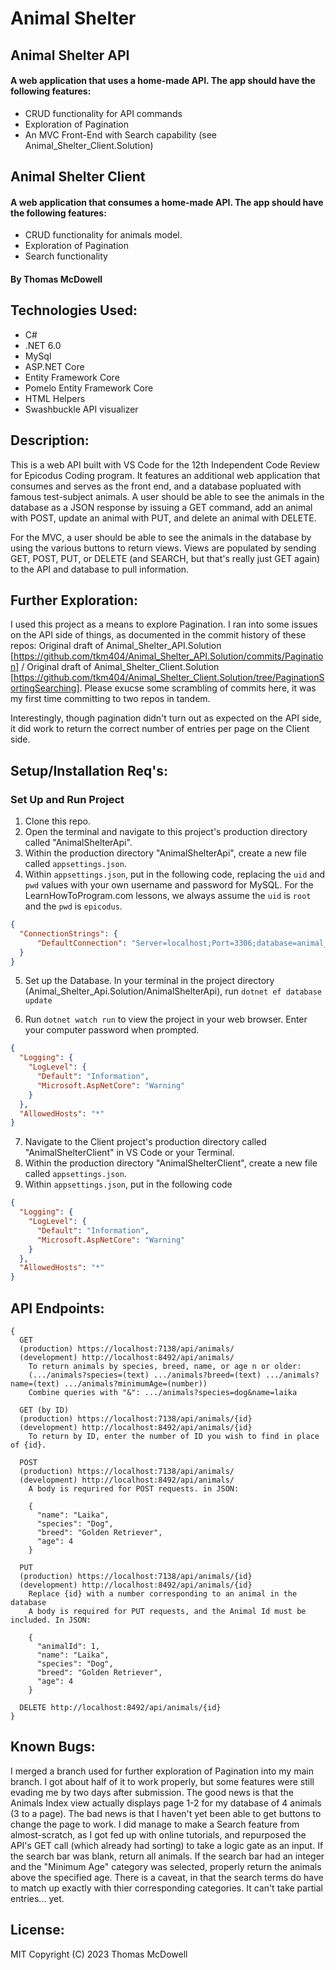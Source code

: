 # Animal Shelter

## Animal Shelter API
#### A web application that uses a home-made API. The app should have the following features:
* CRUD functionality for API commands
* Exploration of Pagination
* An MVC Front-End with Search capability (see Animal_Shelter_Client.Solution)

## Animal Shelter Client
#### A web application that consumes a home-made API. The app should have the following features:
* CRUD functionality for animals model.
* Exploration of Pagination
* Search functionality

#### By Thomas McDowell  

## Technologies Used:
* C#
* .NET 6.0
* MySql
* ASP.NET Core
* Entity Framework Core
* Pomelo Entity Framework Core
* HTML Helpers
* Swashbuckle API visualizer


## Description:
This is a web API built with VS Code for the 12th Independent Code Review for Epicodus Coding program. It features an additional web application that consumes and serves as the front end, and a database popluated with famous test-subject animals. A user should be able to see the animals in the database as a JSON response by issuing a GET command, add an animal with POST, update an animal with PUT, and delete an animal with DELETE.

For the MVC, a user should be able to see the animals in the database by using the various buttons to return views. Views are populated by sending GET, POST, PUT, or DELETE (and SEARCH, but that's really just GET again) to the API and database to pull information.

## Further Exploration:
I used this project as a means to explore Pagination. I ran into some issues on the API side of things, as documented in the commit history of these repos: Original draft of Animal_Shelter_API.Solution [https://github.com/tkm404/Animal_Shelter_API.Solution/commits/Pagination] / Original draft of Animal_Shelter_Client.Solution [https://github.com/tkm404/Animal_Shelter_Client.Solution/tree/PaginationSortingSearching]. Please exucse some scrambling of commits here, it was my first time committing to two repos in tandem.

Interestingly, though pagination didn't turn out as expected on the API side, it did work to return the correct number of entries per page on the Client side. 

## Setup/Installation Req's:

### Set Up and Run Project
1. Clone this repo.
2. Open the terminal and navigate to this project's production directory called "AnimalShelterApi". 
3. Within the production directory "AnimalShelterApi", create a new file called `appsettings.json`.
4. Within `appsettings.json`, put in the following code, replacing the `uid` and `pwd` values with your own username and password for MySQL. For the LearnHowToProgram.com lessons, we always assume the `uid` is `root` and the `pwd` is `epicodus`.

```json
{
  "ConnectionStrings": {
      "DefaultConnection": "Server=localhost;Port=3306;database=animal_shelter_api;uid=[YOUR SQL USERNAME];pwd=[YOUR SQL PASSWORD];"
  }
}
```

5. Set up the Database. In your terminal in the project directory (Animal_Shelter_Api.Solution/AnimalShelterApi), run ```dotnet ef database update```

6. Run ```dotnet watch run``` to view the project in your web browser. Enter your computer password when prompted.

```json
{
  "Logging": {
    "LogLevel": {
      "Default": "Information",
      "Microsoft.AspNetCore": "Warning"
    }
  },
  "AllowedHosts": "*"
}

```

7. Navigate to the Client project's production directory called "AnimalShelterClient" in VS Code or your Terminal. 
8. Within the production directory "AnimalShelterClient", create a new file called `appsettings.json`.
9. Within `appsettings.json`, put in the following code

```json
{
  "Logging": {
    "LogLevel": {
      "Default": "Information",
      "Microsoft.AspNetCore": "Warning"
    }
  },
  "AllowedHosts": "*"
}

```

## API Endpoints:
```
{
  GET 
  (production) https://localhost:7138/api/animals/
  (development) http://localhost:8492/api/animals/
    To return animals by species, breed, name, or age n or older:
    (.../animals?species=(text) .../animals?breed=(text) .../animals?name=(text) .../animals?minimumAge=(number))
    Combine queries with "&": .../animals?species=dog&name=laika

  GET (by ID)
  (production) https://localhost:7138/api/animals/{id}
  (development) http://localhost:8492/api/animals/{id}
    To return by ID, enter the number of ID you wish to find in place of {id}.

  POST 
  (production) https://localhost:7138/api/animals/
  (development) http://localhost:8492/api/animals/
    A body is requrired for POST requests. in JSON:

    {
      "name": "Laika",
      "species": "Dog",
      "breed": "Golden Retriever",
      "age": 4
    }

  PUT 
  (production) https://localhost:7138/api/animals/{id}
  (development) http://localhost:8492/api/animals/{id}
    Replace {id} with a number corresponding to an animal in the database
    A body is required for PUT requests, and the Animal Id must be included. In JSON:

    {
      "animalId": 1,
      "name": "Laika",
      "species": "Dog",
      "breed": "Golden Retriever",
      "age": 4
    }

  DELETE http://localhost:8492/api/animals/{id}
}
```


## Known Bugs:

I merged a branch used for further exploration of Pagination into my main branch. I got about half of it to work properly, but some features were still evading me by two days after submission. The good news is that the Animals Index view actually displays page 1-2 for my database of 4 animals (3 to a page). The bad news is that I haven't yet been able to get buttons to change the page to work. I did manage to make a Search feature from almost-scratch, as I got fed up with online tutorials, and repurposed the API's GET call (which already had sorting) to take a logic gate as an input. If the search bar was blank, return all animals. If the search bar had an integer and the "Minimum Age" category was selected, properly return the animals above the specified age. There is a caveat, in that the search terms do have to match up exactly with thier corresponding categories. It can't take partial entries... yet.


## License:
MIT Copyright (C) 2023 Thomas McDowell

